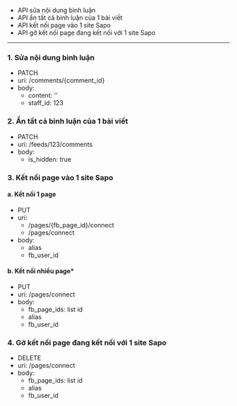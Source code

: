 - API sửa nội dung bình luận
- API ẩn tất cả bình luận của 1 bài viết
- API kết nối page vào 1 site Sapo
- API gỡ kết nối page đang kết nối với 1 site Sapo

--------------------------
### 1. Sửa nội dung bình luận
- PATCH
- uri: /comments/{comment_id}
- body: 
  + content: ''
  + staff_id: 123
  
### 2. Ẩn tất cả bình luận của 1 bài viết
- PATCH
- uri: /feeds/123/comments
- body: 
  + is_hidden: true
  
### 3. Kết nối page vào 1 site Sapo
#### a. Kết nối 1 page
- PUT
- uri: 
  + /pages/{fb_page_id}/connect
  + /pages/connect
- body: 
  + alias
  + fb_user_id
#### b. Kết nối nhiều page*
- PUT
- uri: /pages/connect
- body: 
  + fb_page_ids: list id
  + alias
  + fb_user_id
### 4. Gỡ kết nối page đang kết nối với 1 site Sapo
- DELETE
- uri: /pages/connect
- body:
  + fb_page_ids: list id
  + alias
  + fb_user_id

